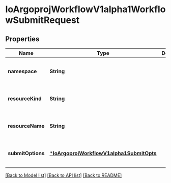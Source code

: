 # IoArgoprojWorkflowV1alpha1WorkflowSubmitRequest


## Properties
Name | Type | Description | Notes
------------ | ------------- | ------------- | -------------
**namespace** | **String** |  | [optional] [default to nothing]
**resourceKind** | **String** |  | [optional] [default to nothing]
**resourceName** | **String** |  | [optional] [default to nothing]
**submitOptions** | [***IoArgoprojWorkflowV1alpha1SubmitOpts**](IoArgoprojWorkflowV1alpha1SubmitOpts.md) |  | [optional] [default to nothing]


[[Back to Model list]](../README.md#models) [[Back to API list]](../README.md#api-endpoints) [[Back to README]](../README.md)


